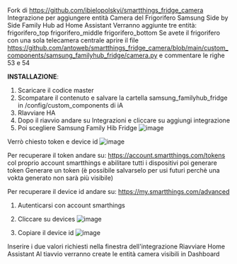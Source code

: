Fork di https://github.com/ibielopolskyi/smartthings_fridge_camera
Integrazione per aggiungere entità Camera del Frigorifero Samsung Side by Side Family Hub ad Home Assistant
Verranno aggiunte tre entità:
frigorifero_top
frigorifero_middle
frigorifero_bottom
Se avete il frigorifero con una sola telecamera centrale aprire il file
https://github.com/antoweb/smartthings_fridge_camera/blob/main/custom_components/samsung_familyhub_fridge/camera.py
e commentare le righe 53 e 54

**INSTALLAZIONE**:
1) Scaricare il codice master
2) Scompatare il contenuto e salvare la cartella samsung_familyhub_fridge in /config/custom_components di iA
3) RIavviare HA
4) Dopo il riavvio andare su Integrazioni e cliccare su aggiungi integrazione
5) Poi scegliere Samsung Family Hib Fridge
![image](https://github.com/antoweb/smartthings_fridge_camera/assets/32364871/3fa10943-64c2-47a4-b25d-b58c81ca5de9)

Verrò chiesto token e device id
![image](https://github.com/antoweb/smartthings_fridge_camera/assets/32364871/7def7960-2a0e-4127-a599-64018482d2ca)

Per recuperare il token andare su: https://account.smartthings.com/tokens col proprio account smartthings e abilitare tutti i dispositivi poi generare token
Generare un token (è possibile salvarselo per usi futuri perchè una vokta generato non sarà più visibile)

Per recuperare il device id andare su: https://my.smartthings.com/advanced
1) Autenticarsi con account smarthings
2) Cliccare su devices
![image](https://github.com/antoweb/smartthings_fridge_camera/assets/32364871/703731dd-d2d4-41c6-a424-b321a4d03cd8)

3) Copiare il device id
![image](https://github.com/antoweb/smartthings_fridge_camera/assets/32364871/325fb9f8-8460-48a0-9cb5-1db6574a962e)

Inserire i due valori richiesti nella finestra dell'integrazione
Riavviare Home Assistant
Al tiavvio verranno create le entità camera visibili in Dashboard





